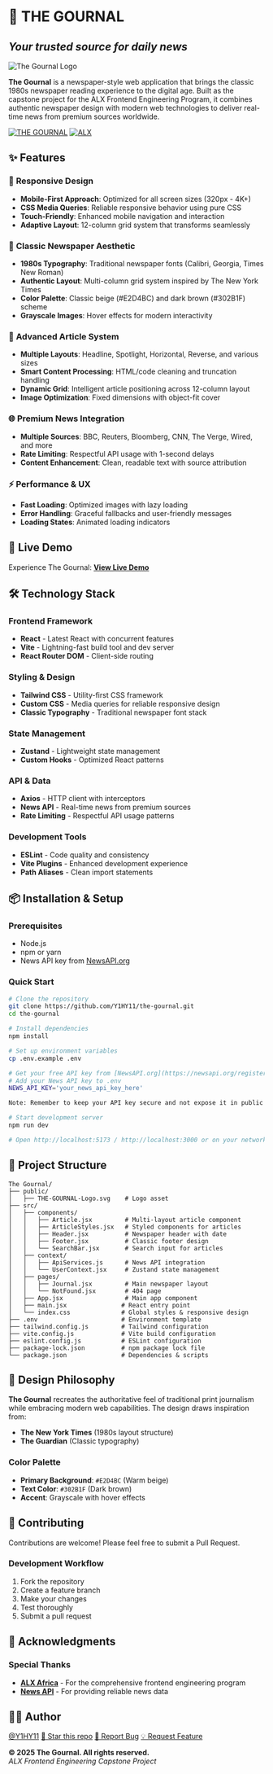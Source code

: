 # 📰 THE GOURNAL

## *Your trusted source for daily news*

![The Gournal Logo](./public/THE-GOURNAL-Logo.svg)

**The Gournal** is a newspaper-style web application that brings the classic 1980s newspaper reading experience to the digital age. Built as the capstone project for the ALX Frontend Engineering Program, it combines authentic newspaper design with modern web technologies to deliver real-time news from premium sources worldwide.

[![THE GOURNAL](https://img.shields.io/badge/THE-GOURNAL-8B4513?style=for-the-badge)](https://the-gournal.vercel.app/)
[![ALX](https://img.shields.io/badge/ALX-Program-DC143C?style=for-the-badge)](https://www.alxafrica.com/)

## ✨ Features

### 📱 **Responsive Design**

- **Mobile-First Approach**: Optimized for all screen sizes (320px - 4K+)
- **CSS Media Queries**: Reliable responsive behavior using pure CSS
- **Touch-Friendly**: Enhanced mobile navigation and interaction
- **Adaptive Layout**: 12-column grid system that transforms seamlessly

### 🎨 **Classic Newspaper Aesthetic**

- **1980s Typography**: Traditional newspaper fonts (Calibri, Georgia, Times New Roman)
- **Authentic Layout**: Multi-column grid system inspired by The New York Times
- **Color Palette**: Classic beige (#E2D4BC) and dark brown (#302B1F) scheme
- **Grayscale Images**: Hover effects for modern interactivity

### 📰 **Advanced Article System**

- **Multiple Layouts**: Headline, Spotlight, Horizontal, Reverse, and various sizes
- **Smart Content Processing**: HTML/code cleaning and truncation handling
- **Dynamic Grid**: Intelligent article positioning across 12-column layout
- **Image Optimization**: Fixed dimensions with object-fit cover

### 🌐 **Premium News Integration**

- **Multiple Sources**: BBC, Reuters, Bloomberg, CNN, The Verge, Wired, and more
- **Rate Limiting**: Respectful API usage with 1-second delays
- **Content Enhancement**: Clean, readable text with source attribution

### ⚡ **Performance & UX**

- **Fast Loading**: Optimized images with lazy loading
- **Error Handling**: Graceful fallbacks and user-friendly messages
- **Loading States**: Animated loading indicators

## 🚀 Live Demo

Experience The Gournal: [**View Live Demo**](https://the-gournal.vercel.app/)

## 🛠️ Technology Stack

### **Frontend Framework**

- **React** - Latest React with concurrent features
- **Vite** - Lightning-fast build tool and dev server
- **React Router DOM** - Client-side routing

### **Styling & Design**

- **Tailwind CSS** - Utility-first CSS framework
- **Custom CSS** - Media queries for reliable responsive design
- **Classic Typography** - Traditional newspaper font stack

### **State Management**

- **Zustand** - Lightweight state management
- **Custom Hooks** - Optimized React patterns

### **API & Data**

- **Axios** - HTTP client with interceptors
- **News API** - Real-time news from premium sources
- **Rate Limiting** - Respectful API usage patterns

### **Development Tools**

- **ESLint** - Code quality and consistency
- **Vite Plugins** - Enhanced development experience
- **Path Aliases** - Clean import statements

## 📦 Installation & Setup

### **Prerequisites**

- Node.js
- npm or yarn
- News API key from [NewsAPI.org](https://newsapi.org/)

### **Quick Start**

```bash
# Clone the repository
git clone https://github.com/Y1HY11/the-gournal.git
cd the-gournal

# Install dependencies
npm install

# Set up environment variables
cp .env.example .env

# Get your free API key from [NewsAPI.org](https://newsapi.org/register)
# Add your News API key to .env
NEWS_API_KEY='your_news_api_key_here'

Note: Remember to keep your API key secure and not expose it in public repositories.

# Start development server
npm run dev

# Open http://localhost:5173 / http://localhost:3000 or on your network IP in your browser
```

## 📁 Project Structure

```
The Gournal/
├── public/
│   ├── THE-GOURNAL-Logo.svg    # Logo asset
├── src/
│   ├── components/
│   │   ├── Article.jsx         # Multi-layout article component
│   │   ├── ArticleStyles.jsx   # Styled components for articles
│   │   ├── Header.jsx          # Newspaper header with date
│   │   ├── Footer.jsx          # Classic footer design
│   │   └── SearchBar.jsx       # Search input for articles
│   ├── context/
│   │   ├── ApiServices.js      # News API integration
│   │   └── UserContext.jsx     # Zustand state management
│   ├── pages/
│   │   ├── Journal.jsx         # Main newspaper layout
│   │   └── NotFound.jsx        # 404 page
│   ├── App.jsx                 # Main app component
│   ├── main.jsx               # React entry point
│   └── index.css              # Global styles & responsive design
├── .env                       # Environment template
├── tailwind.config.js         # Tailwind configuration
├── vite.config.js             # Vite build configuration
├── eslint.config.js           # ESLint configuration
├── package-lock.json          # npm package lock file
└── package.json               # Dependencies & scripts
```


## 🎨 Design Philosophy

**The Gournal** recreates the authoritative feel of traditional print journalism while embracing modern web capabilities. The design draws inspiration from:

- **The New York Times** (1980s layout structure)
- **The Guardian** (Classic typography)

### **Color Palette**

- **Primary Background**: `#E2D4BC` (Warm beige)
- **Text Color**: `#302B1F` (Dark brown)
- **Accent**: Grayscale with hover effects

## 🤝 Contributing

Contributions are welcome! Please feel free to submit a Pull Request.

### **Development Workflow**

1. Fork the repository
2. Create a feature branch
3. Make your changes
4. Test thoroughly
5. Submit a pull request

## 🙏 Acknowledgments

### **Special Thanks**

- **[ALX Africa](https://www.alxafrica.com/)** - For the comprehensive frontend engineering program
- **[News API](https://newsapi.org/)** - For providing reliable news data

## 👨‍💻 Author

[@Y1HY11](https://github.com/Y1HY11) 
[🌟 Star this repo](https://github.com/Y1HY11/the-gournal) 
[🐛 Report Bug](https://github.com/Y1HY11/the-gournal/issues) 
[💡 Request Feature](https://github.com/Y1HY11/the-gournal/issues) 

**© 2025 The Gournal. All rights reserved.** <br> *ALX Frontend Engineering Capstone Project*
